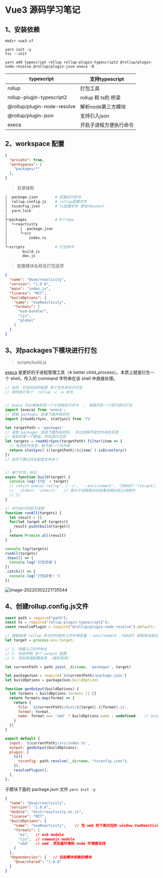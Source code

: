# Vue3 源码学习笔记

## 1、安装依赖

```
mkdir vue3-zf

yarn init -y 
tsc --init
```

```shell
yarn add typescript rollup rollup-plugin-typescript2 @rollup/plugin-node-resolve @rollup/plugin-json execa -D
```

| typescript                  | 支持typescript         |
| --------------------------- | ---------------------- |
| rollup                      | 打包工具               |
| rollup-plugin-typescript2   | rollup 和 ts的 桥梁    |
| @rollup/plugin-node-resolve | 解析node第三方模块     |
| @rollup/plugin-json         | 支持引入json           |
| execa                       | 开启子进程方便执行命令 |

## 2、workspace 配置

```json
{
  "private": true,
  "workspaces": [
    "packages/*"
  ],
}
```

> 目录结构

```sh
│  package.json        # 配置运行命令 
│  rollup.config.js    # rollup配置文件
│  tsconfig.json       # ts配置文件 更改为esnext
│  yarn.lock
│  
├─packages             # N个repo
│  └─reactivity
│      │  package.json
│      └─src
│          index.ts
│              
└─scripts              # 打包命令
        build.js
        dev.js
```

> 配置模块名称及打包选项

```json
{
  "name": "@vue/reactivity",
  "version": "1.0.0",
  "main": "index.js",
  "license": "MIT",
  "buildOptions": {
    "name": "VueReactivity",
    "formats": [
      "esm-bundler",
      "cjs",
      "global"
    ]
  }
}
```

## 3、对packages下模块进行打包

> scripts/build.js 

[execa](https://github.com/sindresorhus/execa) 是更好的子进程管理工具（A better child_process）。本质上就是衍生一个 shell，传入的 command 字符串在该 shell 中直接处理。 

```javascript
// 目的：打包的目的就是 多个文件夹并行打包  
// 同时执行多个  rollup -c -w 命令 


// execa 可以单独开启一个子进程执行命令  ， 单独开启一个进行进行打包
import {execa} from 'execa';
// 获取 packages 目录下面所有的包
import {readdirSync, statSync} from 'fs'

let targetPath = 'packages'
// 读取 packages 目录下面所有的包， 并过滤掉不是文件夹的东西
// 拿到的是一个数组，然后进行过滤
let targets = readdirSync(targetPath).filter(item => {
  // 检测文件信息，是不是一个文件夹
  return statSync(`${targetPath}/${item}`).isDirectory()
})
// 此时下面已经全部是文件夹了


// 单个打包，拆分
async function build(target) {
  console.log('打包' + target)
  // return execa('rollup', ['-c', '--environment', 'TARGET:'+target], {
  //   stdout: 'inherit'   // 表示子进程输出的结果会输出到父进程中
  // })
}

// 并行执行开启子进程
function runAll(targets) {
  let result = []
  for(let target of targets){
    result.push(build(target))
  }
  return Promise.all(result)
}

console.log(targets)
runAll(targets)
.then(() => {
  console.log('打包完成')
})
.catch(() => {
  console.log('打包异常！')
})
```



![image-20220302221735544](C:\Users\z\Documents\笔记\images\image-20220302221735544.png)



## 4、创建rollup.config.js文件

```javascript
const path = require("path");
const ts = require("rollup-plugin-typescript2");
const resolvePlugin = require("@rollup/plugin-node-resolve").default;

// 根据调用 rollup 命令的时候传入的环境变量 --environment .TARGET 获取到当前正在打的包名
let target = process.env.target;

// 1. 拼接入口文件地址
// 2. 动态声明 多个 output 配置
// 3. 添加其他配置信息 （插件信息）

let currentPath = path.join(__dirname, 'packages', target)

let packageJson = require(`${currentPath}/package.json`)
let buildOptions = packageJson.buildOptions

function genOutput(buildOptions) {
  let formats = buildOptions.formats || []
  return formats.map(format => {
    return {
      file: `${currentPath}/dist/${target}.${format}.js`,
      format: format,
      name: format === 'umd' ? buildOptions.name : undefined    // output umd 规范 一定要有名字
    }
  })
}

export default {
  input: `${currentPath}/src/index.ts`,
  output: genOutput(buildOptions),
  plugin: [
    ts({
      tsconfig: path.resolve(__dirname, "tsconfig.json"),
    }),
    resolvePlugin(),
  ],
};

```

子模块下面的 package.json 文件  `yarn init -y`

```json
{
  "name": "@vue/reactivity",
  "version": "1.0.0",
  "module": "dist/reactivity.es.js",
  "license": "MIT",
  "buildOptions": {
    "name": "VueReactivity",    // 包 umd 的下面对应的 window.VueReactivity 的名字
    "formats": [
      "es",   // es6 module
      "cjs",  // commonjs module
      "umd"   // umd  浏览器环境和 node 环境都支持
    ]
  },
  "dependencies": {   // 当前模块依赖的模块
    "@vue/shared": "1.0.0"
  }
}

```



























